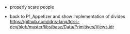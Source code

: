 
* properly scare people

* back to P1_Appetizer and show implementation of divides
https://github.com/idris-lang/Idris-dev/blob/master/libs/base/Data/Primitives/Views.idr
